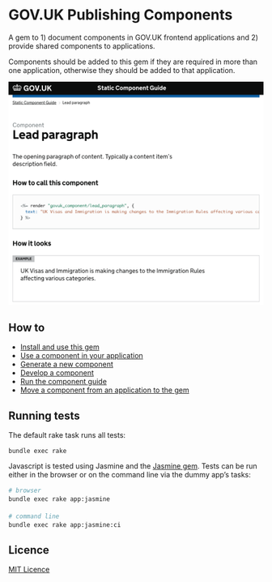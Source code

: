# GOV.UK Publishing Components

A gem to 1) document components in GOV.UK frontend applications and 2) provide shared components to applications.

Components should be added to this gem if they are required in more than one application, otherwise they should be added to that application.

![Screenshot of component guide](docs/screenshot.png)

## How to

- [Install and use this gem](/docs/install-and-use.md)
- [Use a component in your application](/docs/use-components.md)
- [Generate a new component](/docs/generate-a-new-component.md)
- [Develop a component](/docs/develop-component.md)
- [Run the component guide](/docs/run-component-guide.md)
- [Move a component from an application to the gem](/docs/moving-components-upstream-into-this-gem.md)

## Running tests

The default rake task runs all tests:

```
bundle exec rake
```

Javascript is tested using Jasmine and the [Jasmine gem](https://github.com/pivotal/jasmine-gem). Tests can be run either in the browser or on the command line via the dummy app’s tasks:

```sh
# browser
bundle exec rake app:jasmine

# command line
bundle exec rake app:jasmine:ci
```

## Licence

[MIT Licence](LICENCE.md)
